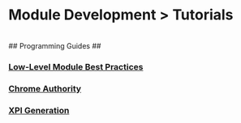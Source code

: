 # Module Development > Tutorials #
<br>
## Programming Guides ##

### [Low-Level Module Best Practices](dev-guide/module-development/best-practices.html) ###

### [Chrome Authority](dev-guide/module-development/chrome.html) ###

### [XPI Generation](dev-guide/module-development/xpi.html) ###

